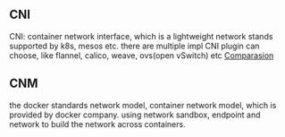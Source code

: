 ##

## CNI
CNI: container network interface, which is a lightweight network stands supported by k8s, mesos etc. there are multiple impl 
CNI plugin can choose, like flannel, calico, weave, ovs(open vSwitch) etc
[Comparasion](https://rancher.com/blog/2019/2019-03-21-comparing-kubernetes-cni-providers-flannel-calico-canal-and-weave/)

## CNM
the docker standards network model, container network model, which is provided by docker company. using network sandbox, 
endpoint and network to build the network across containers. 
